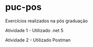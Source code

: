 # puc-pos
Exercícios realizados na pós graduação

Atividade 1 - Utilizado .net 5

Atividade 2 - Utilizado Postman
